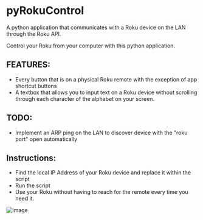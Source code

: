 # pyRokuControl

A python application that communicates with a Roku device on the LAN through the Roku API.

Control your Roku from your computer with this python application.

## FEATURES:
- Every button that is on a physical Roku remote with the exception of app shortcut buttons
- A textbox that allows you to input text on a Roku device without scrolling through each character of the alphabet on your screen.

## TODO:
- Implement an ARP ping on the LAN to discover device with the "roku port" open automatically

## Instructions:
- Find the local IP Address of your Roku device and replace it within the script
- Run the script
- Use your Roku without having to reach for the remote every time you need it.

![image](https://github.com/iridant/pyRokuControl/assets/10984744/7db8874f-6315-4419-80c9-27f100e99ff3)
